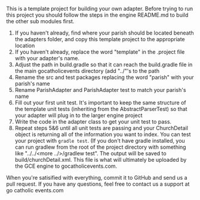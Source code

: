 This is a template project for building your own adapter.  Before trying to run this project
you should follow the steps in the engine README.md to build the other sub modules first.
1. If you haven't already, find where your parish should be located beneath the adapters folder, and
copy this template project to the appropriate location
2. If you haven't already, replace the word "template" in the .project file with your adapter's name.
3. Adjust the path in build.gradle so that it can reach the build.gradle file in the main gocatholicevents directory (add "../"'s to the path
4. Rename the src and test packages replacing the word "parish" with your parish's name
5. Rename ParishAdapter and ParishAdapter test to match your parish's name
6. Fill out your first unit test.  It's important to keep the same structure of the template unit tests (inheriting from the AbstractParserTest) so that your adapter will plug in to the larger engine project
7. Write the code in the adapter class to get your unit test to pass.  
8. Repeat steps 5&6 until all unit tests are passing and your ChurchDetail object is returning all of the
information you want to index.  You can test your project with `gradle test`.  (If you don't have gradle installed, you can run gradlew from the root of the project directory with something like "../../<more ../>/gradlew test".  The output will be saved to build/churchDetail.xml.  This file is what will ultimately be uploaded by the GCE engine to gocatholicevents.com.

When you're satisified with everything, commit it to GitHub and send us a pull request.  If you have any questions, feel free to contact us a support at go catholic events.com



